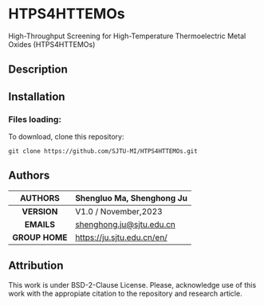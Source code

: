 # HTPS4HTTEMOs
High-Throughput Screening for High-Temperature Thermoelectric Metal Oxides (HTPS4HTTEMOs)
## Description

## Installation
### Files loading:
To download, clone this repository:<br>
````
git clone https://github.com/SJTU-MI/HTPS4HTTEMOs.git
````


## Authors

| **AUTHORS** |Shengluo Ma, Shenghong Ju            |
|:-------------:|--------------------------------------------------|
| **VERSION** | V1.0 / November,2023                               |
| **EMAILS**  | shenghong.ju@sjtu.edu.cn                         |
| **GROUP HOME**  | https://ju.sjtu.edu.cn/en/                         |

## Attribution
This work is under BSD-2-Clause License. Please, acknowledge use of this work with the appropiate citation to the repository and research article.
